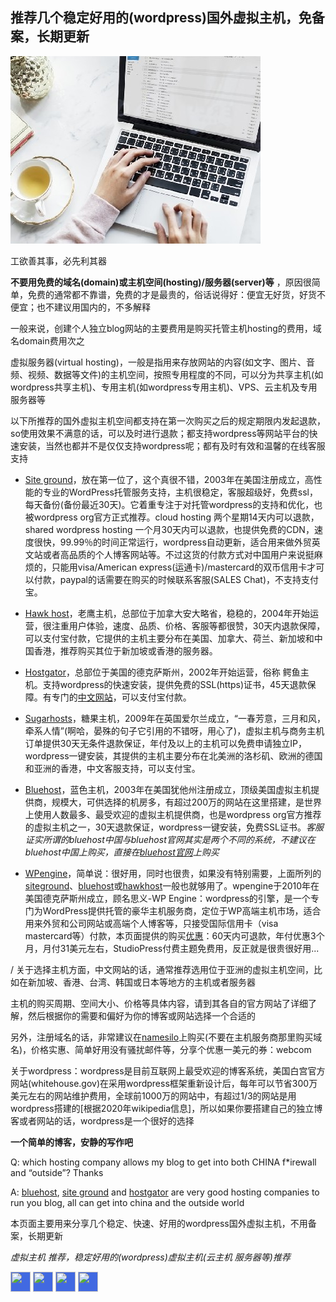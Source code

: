 ## 推荐几个稳定好用的(wordpress)国外虚拟主机，免备案，长期更新

![wordpress博客主机推荐，免备案主机，适合wordpress网站的，好用的云主机，服务器空间等，国外wordpress主机推荐，香港虚拟主机，美国主机，稳定好用的wordpress虚拟主机 好用的国外主机空间 "国外主机推荐" "便宜" "国外虚拟主机推荐"](https://raw.githubusercontent.com/tophosting/tophosting.github.io/master/img/best-wordpress-hosting-providers.jpg "好用的wordpress虚拟主机推荐")

工欲善其事，必先利其器

**不要用免费的域名(domain)或主机空间(hosting)/服务器(server)等** ，原因很简单，免费的通常都不靠谱，免费的才是最贵的，俗话说得好：便宜无好货，好货不便宜；也不建议用国内的，不多解释

一般来说，创建个人独立blog网站的主要费用是购买托管主机hosting的费用，域名domain费用次之

虚拟服务器(virtual hosting)，一般是指用来存放网站的内容(如文字、图片、音频、视频、数据等文件)的主机空间，按照专用程度的不同，可以分为共享主机(如wordpress共享主机)、专用主机(如wordpress专用主机)、VPS、云主机及专用服务器等

以下所推荐的国外虚拟主机空间都支持在第一次购买之后的规定期限内发起退款，so使用效果不满意的话，可以及时进行退款；都支持wordpress等网站平台的快速安装，当然也都并不是仅仅支持wordpress呢；都有及时有效和温馨的在线客服支持

+ [Site ground](https://www.siteground.com/index.htm?afcode=d374ff711fd59832e23687367eb84f3c)，放在第一位了，这个真很不错，2003年在美国注册成立，高性能的专业的WordPress托管服务支持，主机很稳定，客服超级好，免费ssl，每天备份(备份最近30天)。它着重专注于对托管wordpress的支持和优化，也被wordpress org官方正式推荐。cloud hosting 两个星期14天内可以退款，shared wordpress hosting 一个月30天内可以退款，也提供免费的CDN，速度很快，99.99％的时间正常运行，wordpress自动更新，适合用来做外贸英文站或者高品质的个人博客网站等。不过这货的付款方式对中国用户来说挺麻烦的，只能用visa/American express(运通卡)/mastercard的双币信用卡才可以付款，paypal的话需要在购买的时候联系客服(SALES Chat)，不支持支付宝。

+ [Hawk host](https://my.hawkhost.com/aff.php?aff=12414)，老鹰主机，总部位于加拿大安大略省，稳稳的，2004年开始运营，很注重用户体验，速度、品质、价格、客服等都很赞，30天内退款保障，可以支付宝付款，它提供的主机主要分布在美国、加拿大、荷兰、新加坡和中国香港，推荐购买其位于新加坡或香港的服务器。

+ [Hostgator](https://partners.hostgator.com/KBOoA)，总部位于美国的德克萨斯州，2002年开始运营，俗称 鳄鱼主机。支持wordpress的快速安装，提供免费的SSL(https)证书，45天退款保障。有专门的[中文网站](https://partners.hostgator.com/9Vnb0)，可以支付宝付款。

+ [Sugarhosts](https://www.sugarhosts.com/members/aff.php?aff=3080)，糖果主机，2009年在英国爱尔兰成立，“一春芳意，三月和风，牵系人情”(啊哈，晏殊的句子它引用的不错呀，用心了)，虚拟主机与商务主机订单提供30天无条件退款保证，年付及以上的主机可以免费申请独立IP，wordpress一键安装，其提供的主机主要分布在北美洲的洛杉矶、欧洲的德国和亚洲的香港，中文客服支持，可以支付宝。

+ [Bluehost](https://www.bluehost.com/track/ykq/)，蓝色主机，2003年在美国犹他州注册成立，顶级美国虚拟主机提供商，规模大，可供选择的机房多，有超过200万的网站在这里搭建，是世界上使用人数最多、最受欢迎的虚拟主机提供商，也是wordpress org官方推荐的虚拟主机之一，30天退款保证，wordpress一键安装，免费SSL证书。*客服证实所谓的bluehost中国与bluehost官网其实是两个不同的系统，不建议在bluehost中国上购买，直接在[bluehost官网](https://www.bluehost.com/track/ykq/)上购买*

+ [WPengine](https://shareasale.com/r.cfm?b=1343154&u=2033771&m=41388&urllink=&afftrack=)，简单说：很好用，同时也很贵，如果没有特别需要，上面所列的[siteground](https://www.siteground.com/index.htm?afcode=d374ff711fd59832e23687367eb84f3c)、[bluehost](https://www.bluehost.com/track/ykq/)或[hawkhost](https://my.hawkhost.com/aff.php?aff=12414)一般也就够用了。wpengine于2010年在美国德克萨斯州成立，顾名思义-WP Engine：wordpress的引擎，是一个专门为WordPress提供托管的豪华主机服务商，定位于WP高端主机市场，适合用来外贸和公司网站或高端个人博客等，只接受国际信用卡（visa mastercard等）付款，本页面提供的购买[优惠](https://shareasale.com/r.cfm?b=1343154&u=2033771&m=41388&urllink=&afftrack=)：60天内可退款，年付优惠3个月，月付31美元左右，StudioPress付费主题免费用，反正就是很贵很好用...

/
关于选择主机方面，中文网站的话，通常推荐选用位于亚洲的虚拟主机空间，比如在新加坡、香港、台湾、韩国或日本等地方的主机或者服务器

主机的购买周期、空间大小、价格等具体内容，请到其各自的官方网站了详细了解，然后根据你的需要和偏好为你的博客或网站选择一个合适的

另外，注册域名的话，非常建议在[namesilo](https://www.namesilo.com/?rid=adf2827hj)上购买(不要在主机服务商那里购买域名)，价格实惠、简单好用没有骚扰邮件等，分享个优惠一美元的券：webcom

关于wordpress：wordpress是目前互联网上最受欢迎的博客系统，美国白宫官方网站(whitehouse.gov)在采用wordpress框架重新设计后，每年可以节省300万美元左右的网站维护费用，全球前1000万的网站中，有超过1/3的网站是用wordpress搭建的[根据2020年wikipedia信息]，所以如果你要搭建自己的独立博客或者网站的话，wordpress是一个很好的选择

__一个简单的博客，安静的写作吧__

Q: which hosting company allows my blog to get into both CHINA f*irewall and “outside”? Thanks

A: [bluehost](https://www.bluehost.com/track/ykq/), [site ground](https://www.siteground.com/index.htm?afcode=d374ff711fd59832e23687367eb84f3c) and [hostgator](https://partners.hostgator.com/KBOoA) are very good hosting companies to run you blog, all can get into china and the outside world

本页面主要用来分享几个稳定、快速、好用的wordpress国外虚拟主机，不用备案，长期更新

*虚拟主机 推荐，稳定好用的(wordpress)虚拟主机(云主机 服务器等)推荐*


<!-- AddToAny BEGIN -->
<div>
<a href="https://www.addtoany.com/share#url=https%3A%2F%2Ftophosting.github.io&amp;title=" target="_blank"><img src="https://static.addtoany.com/buttons/a2a.svg" width="32" height="32" style="background-color:royalblue"></a>
<a href="https://www.addtoany.com/add_to/facebook?linkurl=https%3A%2F%2Ftophosting.github.io&amp;linkname=" target="_blank"><img src="https://static.addtoany.com/buttons/facebook.svg" width="32" height="32" style="background-color:royalblue"></a>
<a href="https://www.addtoany.com/add_to/twitter?linkurl=https%3A%2F%2Ftophosting.github.io&amp;linkname=" target="_blank"><img src="https://static.addtoany.com/buttons/twitter.svg" width="32" height="32" style="background-color:royalblue"></a>
<a href="https://www.addtoany.com/add_to/email?linkurl=https%3A%2F%2Ftophosting.github.io&amp;linkname=" target="_blank"><img src="https://static.addtoany.com/buttons/email.svg" width="32" height="32" style="background-color:royalblue"></a>
</div>
<!-- AddToAny END -->
